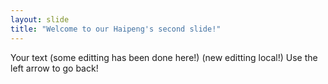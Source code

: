 ```yaml
---
layout: slide
title: "Welcome to our Haipeng's second slide!"
---
```

Your text (some editting has been done here!) (new editting local!)
Use the left arrow to go back!
